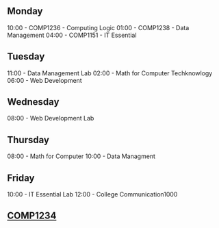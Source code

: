 ## Monday
10:00 - COMP1236 - Computing Logic
01:00 - COMP1238 - Data Management
04:00 - COMP1151 - IT Essential
## Tuesday
11:00 - Data Management Lab 
02:00 - Math for Computer Techknowlogy 
06:00 - Web Development
## Wednesday
08:00 - Web Development Lab
## Thursday
08:00 - Math for Computer
10:00 - Data Managment 
## Friday
10:00 - IT Essential Lab
12:00 - College Communication1000 
## [COMP1234](comp1238.md)

